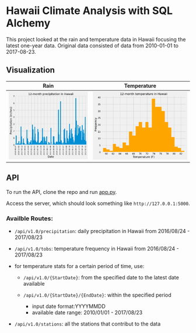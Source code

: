 # Hawaii Climate Analysis with SQL Alchemy

This project looked at the rain and temperature data in Hawaii focusing the latest one-year data. Original data consisted of data from 2010-01-01 to 2017-08-23.

## Visualization
| Rain | Temperature |
|---------|---------|
| ![12 month precipitation](/images/12monthPrcp.png) | ![12 month temperature](/images/12monthTemp.png)

## API
To run the API, clone the repo and run [app.py](app.py).

Access the server, which should look something like `http://127.0.0.1:5000`.

### Availble Routes:
- `/api/v1.0/precipitation`: daily precipitation in Hawaii from 2016/08/24 - 2017/08/23

- `/api/v1.0/tobs`: temperature frequency in Hawaii from 2016/08/24 - 2017/08/23

* for temperature stats for a certain period of time, use:

    * `/api/v1.0/{StartDate}`: from the specified date to the latest date available

    * `/api/v1.0/{StartDate}/{EndDate}`: within the specified period

        * input date format:YYYYMMDD
        * available date range: 2010/01/01 - 2017/08/23

- `/api/v1.0/stations`: all the stations that contribut to the data